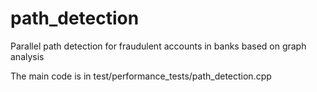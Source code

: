 # path_detection
Parallel path detection for fraudulent accounts in banks based on graph analysis

The main code is in test/performance_tests/path_detection.cpp

